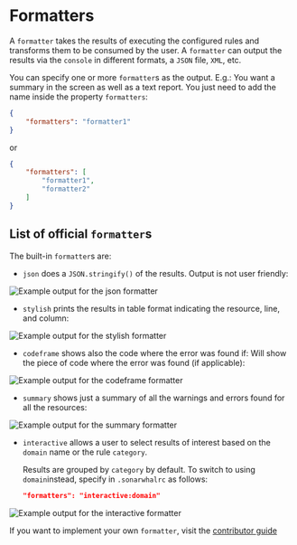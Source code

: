 # Formatters

A `formatter` takes the results of executing the configured rules and
transforms them to be consumed by the user. A `formatter` can output
the results via the `console` in different formats, a `JSON` file,
`XML`, etc.

You can specify one or more `formatter`s as the output. E.g.: You want
a summary in the screen as well as a text report. You just need to
add the name inside the property `formatters`:

```json
{
    "formatters": "formatter1"
}
```

or

```json
{
    "formatters": [
        "formatter1",
        "formatter2"
    ]
}
```

## List of official `formatter`s

The built-in `formatter`s are:

* `json` does a `JSON.stringify()` of the results. Output
  is not user friendly:

![Example output for the json formatter](../images/json-output.png)

* `stylish` prints the results in table format indicating the resource,
  line, and column:

![Example output for the stylish formatter](../images/stylish-output.png)

* `codeframe` shows also the code where the error was found if: Will
  show the piece of code where the error was found (if applicable):

![Example output for the codeframe formatter](../images/codeframe.png)

* `summary` shows just a summary of all the warnings and errors found
  for all the resources:

![Example output for the summary formatter](../images/summary-output.png)

* `interactive` allows a user to select results of interest based on
   the `domain` name or the rule `category`.

   Results are grouped by
   `category` by default. To switch to using `domain`instead, specify
   in `.sonarwhalrc` as follows:

    ```json
    "formatters": "interactive:domain"
    ```

![Example output for the interactive formatter](../images/interactive.gif)

If you want to implement your own `formatter`, visit the [contributor
guide][contributor guide]

<!-- Link labels: -->

[contributor guide]: ../../../contributor-guide/formatters/
